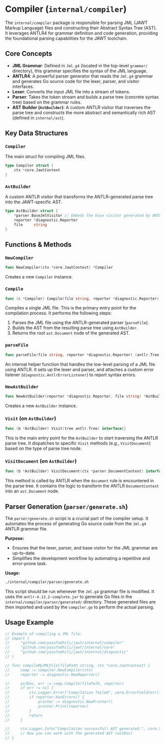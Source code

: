 # Compiler (`internal/compiler`)

The `internal/compiler` package is responsible for parsing JML (JAWT Markup Language) files and constructing their Abstract Syntax Tree (AST). It leverages ANTLR4 for grammar definition and code generation, providing the foundational parsing capabilities for the JAWT toolchain.

## Core Concepts

*   **JML Grammar**: Defined in `Jml.g4` (located in the top-level `grammar/` directory), this grammar specifies the syntax of the JML language.
*   **ANTLR4**: A powerful parser generator that reads the `Jml.g4` grammar and generates Go source code for the lexer, parser, and visitor interfaces.
*   **Lexer**: Converts the input JML file into a stream of tokens.
*   **Parser**: Takes the token stream and builds a parse tree (concrete syntax tree) based on the grammar rules.
*   **AST Builder (`AstBuilder`)**: A custom ANTLR visitor that traverses the parse tree and constructs the more abstract and semantically rich AST (defined in `internal/ast`).

## Key Data Structures

### `Compiler`

The main struct for compiling JML files.

```go
type Compiler struct {
	ctx *core.JawtContext
}
```

### `AstBuilder`

A custom ANTLR visitor that transforms the ANTLR-generated parse tree into the JAWT-specific AST.

```go
type AstBuilder struct {
	*parser.BaseJmlVisitor // Embeds the base visitor generated by ANTLR
	reporter *diagnostic.Reporter
	file     string
}
```

## Functions & Methods

### `NewCompiler`

```go
func NewCompiler(ctx *core.JawtContext) *Compiler
```

Creates a new `Compiler` instance.

### `Compile`

```go
func (c *Compiler) Compile(file string, reporter *diagnostic.Reporter) (*ast.Document, error)
```

Compiles a single JML file. This is the primary entry point for the compilation process. It performs the following steps:
1.  Parses the JML file using the ANTLR-generated parser (`parseFile`).
2.  Builds the AST from the resulting parse tree using `AstBuilder`.
3.  Returns the root `ast.Document` node of the generated AST.

### `parseFile`

```go
func parseFile(file string, reporter *diagnostic.Reporter) (antlr.Tree, error)
```

An internal helper function that handles the low-level parsing of a JML file using ANTLR. It sets up the lexer and parser, and attaches a custom error listener (`diagnostic.AntlrErrorListener`) to report syntax errors.

### `NewAstBuilder`

```go
func NewAstBuilder(reporter *diagnostic.Reporter, file string) *AstBuilder
```

Creates a new `AstBuilder` instance.

### `Visit` (on `AstBuilder`)

```go
func (b *AstBuilder) Visit(tree antlr.Tree) interface{}
```

This is the main entry point for the `AstBuilder` to start traversing the ANTLR parse tree. It dispatches to specific `Visit` methods (e.g., `VisitDocument`) based on the type of parse tree node.

### `VisitDocument` (on `AstBuilder`)

```go
func (b *AstBuilder) VisitDocument(ctx *parser.DocumentContext) interface{}
```

This method is called by ANTLR when the `document` rule is encountered in the parse tree. It contains the logic to transform the ANTLR `DocumentContext` into an `ast.Document` node.

## Parser Generation (`parser/generate.sh`)

The `parser/generate.sh` script is a crucial part of the compiler setup. It automates the process of generating Go source code from the `Jml.g4` ANTLR grammar file.

**Purpose:**
*   Ensures that the lexer, parser, and base visitor for the JML grammar are up-to-date.
*   Simplifies the development workflow by automating a repetitive and error-prone task.

**Usage:**

```bash
./internal/compiler/parser/generate.sh
```

This script should be run whenever the `Jml.g4` grammar file is modified. It uses the `antlr-4.13.2-complete.jar` to generate Go files in the `internal/compiler/parser/generated/` directory. These generated files are then imported and used by the `compiler.go` to perform the actual parsing.

## Usage Example

```go
// Example of compiling a JML file:
// import (
//     "github.com/yasufadhili/jawt/internal/compiler"
//     "github.com/yasufadhili/jawt/internal/core"
//     "github.com/yasufadhili/jawt/internal/diagnostic"
// )

// func compileMyJMLFile(filePath string, ctx *core.JawtContext) {
//     comp := compiler.NewCompiler(ctx)
//     reporter := diagnostic.NewReporter()

//     astDoc, err := comp.Compile(filePath, reporter)
//     if err != nil {
//         ctx.Logger.Error("Compilation failed", core.ErrorField(err))
//         if reporter.HasErrors() {
//             printer := diagnostic.NewPrinter()
//             printer.Print(reporter)
//         }
//         return
//     }

//     ctx.Logger.Info("Compilation successful! AST generated.", core.StringField("document_name", astDoc.Name.Name))
//     // Now you can work with the generated AST (astDoc)
// }
```
